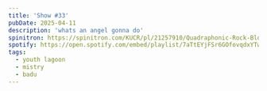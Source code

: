 ```yaml
---
title: 'Show #33'
pubDate: 2025-04-11
description: 'whats an angel gonna do'
spinitron: https://spinitron.com/KUCR/pl/21257910/Quadraphonic-Rock-Block
spotify: https://open.spotify.com/embed/playlist/7aTtEYjFSr6GOfovqdxYTw
tags:
  - youth lagoon
  - mistry
  - badu
---
```

